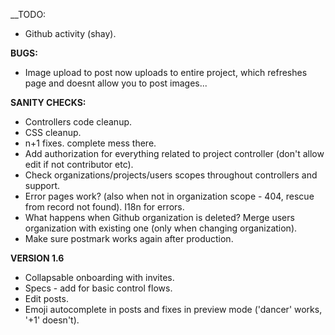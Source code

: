 __TODO:
 * Github activity (shay).

__BUGS:__
 * Image upload to post now uploads to entire project, which refreshes page and doesnt allow you to post images...
 
__SANITY CHECKS:__
 * Controllers code cleanup.
 * CSS cleanup.
 * n+1 fixes. complete mess there.
 * Add authorization for everything related to project controller (don't allow edit if not contributor etc).
 * Check organizations/projects/users scopes throughout controllers and support.
 * Error pages work? (also when not in organization scope - 404, rescue from record not found). I18n for errors.
 * What happens when Github organization is deleted? Merge users organization with existing one (only when changing organization).
 * Make sure postmark works again after production.
 
__VERSION 1.6__
 * Collapsable onboarding with invites.
 * Specs - add for basic control flows.
 * Edit posts.
 * Emoji autocomplete in posts and fixes in preview mode ('dancer' works, '+1' doesn't).